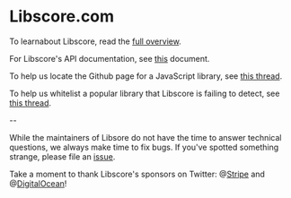 Libscore.com
===========

To learnabout Libscore, read the [full overview](https://medium.com/p/be93165fa497).

For Libscore's API documentation, see [this](API.md) document.

To help us locate the Github page for a JavaScript library, see [this thread](https://github.com/julianshapiro/libscore/issues/1).

To help us whitelist a popular library that Libscore is failing to detect, see [this thread](https://github.com/julianshapiro/libscore/issues/2).

--

While the maintainers of Libsore do not have the time to answer  technical questions, we always make time to fix bugs. If you've spotted something strange, please file an [issue](https://github.com/julianshapiro/libscore/issues).

Take a moment to thank Libscore's sponsors on Twitter: @[Stripe](https://twitter.com/stripe) and @[DigitalOcean](https://twitter.com/digitalocean)!
